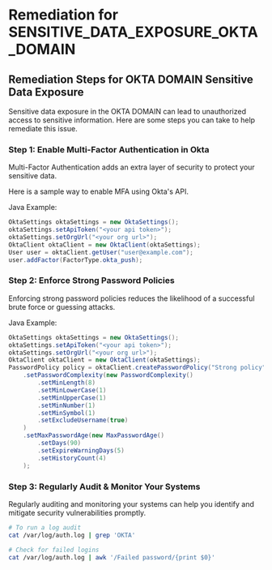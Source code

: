 # Remediation for SENSITIVE_DATA_EXPOSURE_OKTA_DOMAIN

## Remediation Steps for OKTA DOMAIN Sensitive Data Exposure

Sensitive data exposure in the OKTA DOMAIN can lead to unauthorized access to sensitive information. Here are some steps you can take to help remediate this issue.

### Step 1: Enable Multi-Factor Authentication in Okta

Multi-Factor Authentication adds an extra layer of security to protect your sensitive data.

Here is a sample way to enable MFA using Okta's API.

Java Example:

```java
OktaSettings oktaSettings = new OktaSettings();
oktaSettings.setApiToken("<your api token>");
oktaSettings.setOrgUrl("<your org url>");
OktaClient oktaClient = new OktaClient(oktaSettings);
User user = oktaClient.getUser("user@example.com");
user.addFactor(FactorType.okta_push);
```

### Step 2: Enforce Strong Password Policies

Enforcing strong password policies reduces the likelihood of a successful brute force or guessing attacks.

Java Example:

```java
OktaSettings oktaSettings = new OktaSettings();
oktaSettings.setApiToken("<your api token>");
oktaSettings.setOrgUrl("<your org url>");
OktaClient oktaClient = new OktaClient(oktaSettings);
PasswordPolicy policy = oktaClient.createPasswordPolicy("Strong policy")
    .setPasswordComplexity(new PasswordComplexity()
        .setMinLength(8)
        .setMinLowerCase(1)
        .setMinUpperCase(1)
        .setMinNumber(1)
        .setMinSymbol(1)
        .setExcludeUsername(true)
    )
    .setMaxPasswordAge(new MaxPasswordAge()
        .setDays(90)
        .setExpireWarningDays(5)
        .setHistoryCount(4)
    );
```

### Step 3: Regularly Audit & Monitor Your Systems
Regularly auditing and monitoring your systems can help you identify and mitigate security vulnerabilities promptly.

```bash
# To run a log audit
cat /var/log/auth.log | grep 'OKTA'

# Check for failed logins
cat /var/log/auth.log | awk '/Failed password/{print $0}'
```